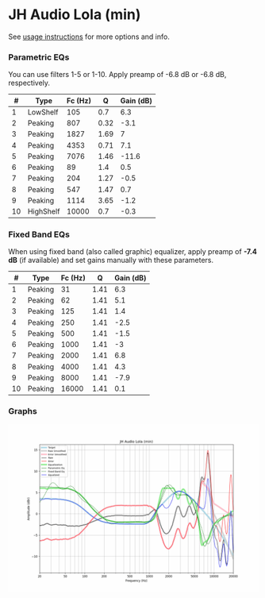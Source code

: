 # JH Audio Lola (min)
See [usage instructions](https://github.com/jaakkopasanen/AutoEq#usage) for more options and info.

### Parametric EQs
You can use filters 1-5 or 1-10. Apply preamp of -6.8 dB or -6.8 dB, respectively.

|   # | Type      |   Fc (Hz) |    Q |   Gain (dB) |
|-----|-----------|-----------|------|-------------|
|   1 | LowShelf  |       105 | 0.7  |         6.3 |
|   2 | Peaking   |       807 | 0.32 |        -3.1 |
|   3 | Peaking   |      1827 | 1.69 |         7   |
|   4 | Peaking   |      4353 | 0.71 |         7.1 |
|   5 | Peaking   |      7076 | 1.46 |       -11.6 |
|   6 | Peaking   |        89 | 1.4  |         0.5 |
|   7 | Peaking   |       204 | 1.27 |        -0.5 |
|   8 | Peaking   |       547 | 1.47 |         0.7 |
|   9 | Peaking   |      1114 | 3.65 |        -1.2 |
|  10 | HighShelf |     10000 | 0.7  |        -0.3 |

### Fixed Band EQs
When using fixed band (also called graphic) equalizer, apply preamp of **-7.4 dB** (if available) and set gains manually with these parameters.

|   # | Type    |   Fc (Hz) |    Q |   Gain (dB) |
|-----|---------|-----------|------|-------------|
|   1 | Peaking |        31 | 1.41 |         6.3 |
|   2 | Peaking |        62 | 1.41 |         5.1 |
|   3 | Peaking |       125 | 1.41 |         1.4 |
|   4 | Peaking |       250 | 1.41 |        -2.5 |
|   5 | Peaking |       500 | 1.41 |        -1.5 |
|   6 | Peaking |      1000 | 1.41 |        -3   |
|   7 | Peaking |      2000 | 1.41 |         6.8 |
|   8 | Peaking |      4000 | 1.41 |         4.3 |
|   9 | Peaking |      8000 | 1.41 |        -7.9 |
|  10 | Peaking |     16000 | 1.41 |         0.1 |

### Graphs
![](./JH%20Audio%20Lola%20(min).png)
